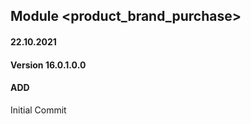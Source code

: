 ## Module <product_brand_purchase>

#### 22.10.2021
#### Version 16.0.1.0.0
#### ADD
Initial Commit
